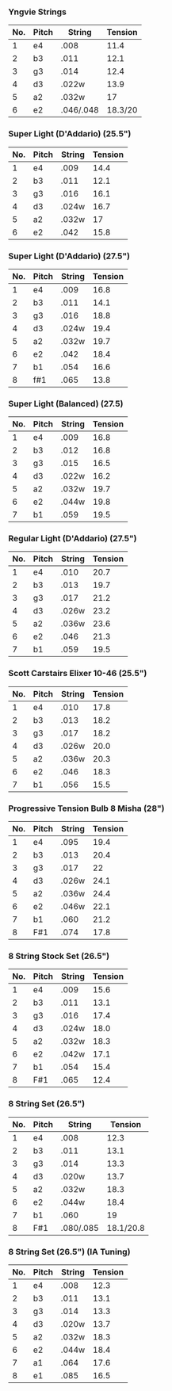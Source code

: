 ### Yngvie Strings

| No. | Pitch | String    | Tension |
| --- | ----- | --------- | ------- |
| 1   | e4    | .008      | 11.4    |
| 2   | b3    | .011      | 12.1    |
| 3   | g3    | .014      | 12.4    |
| 4   | d3    | .022w     | 13.9    |
| 5   | a2    | .032w     | 17      |
| 6   | e2    | .046/.048 | 18.3/20 |

### Super Light (D'Addario) (25.5")

| No. | Pitch | String | Tension |
| --- | ----- | ------ | ------- |
| 1   | e4    | .009   | 14.4    |
| 2   | b3    | .011   | 12.1    |
| 3   | g3    | .016   | 16.1    |
| 4   | d3    | .024w  | 16.7    |
| 5   | a2    | .032w  | 17      |
| 6   | e2    | .042   | 15.8    |

### Super Light (D'Addario) (27.5")

| No. | Pitch | String | Tension |
| --- | ----- | ------ | ------- |
| 1   | e4    | .009   | 16.8    |
| 2   | b3    | .011   | 14.1    |
| 3   | g3    | .016   | 18.8    |
| 4   | d3    | .024w  | 19.4    |
| 5   | a2    | .032w  | 19.7    |
| 6   | e2    | .042   | 18.4    |
| 7   | b1    | .054   | 16.6    |
| 8   | f#1   | .065   | 13.8    |

### Super Light (Balanced) (27.5)

| No. | Pitch | String | Tension |
| --- | ----- | ------ | ------- |
| 1   | e4    | .009   | 16.8    |
| 2   | b3    | .012   | 16.8    |
| 3   | g3    | .015   | 16.5    |
| 4   | d3    | .022w  | 16.2    |
| 5   | a2    | .032w  | 19.7    |
| 6   | e2    | .044w  | 19.8    |
| 7   | b1    | .059   | 19.5    |

### Regular Light (D'Addario) (27.5")

| No. | Pitch | String | Tension |
| --- | ----- | ------ | ------- |
| 1   | e4    | .010   | 20.7    |
| 2   | b3    | .013   | 19.7    |
| 3   | g3    | .017   | 21.2    |
| 4   | d3    | .026w  | 23.2    |
| 5   | a2    | .036w  | 23.6    |
| 6   | e2    | .046   | 21.3    |
| 7   | b1    | .059   | 19.5    | 

### Scott Carstairs Elixer 10-46 (25.5")

| No. | Pitch | String | Tension |
| --- | ----- | ------ | ------- |
| 1   | e4    | .010   | 17.8    |
| 2   | b3    | .013   | 18.2    |
| 3   | g3    | .017   | 18.2    |
| 4   | d3    | .026w  | 20.0    |
| 5   | a2    | .036w  | 20.3    |
| 6   | e2    | .046   | 18.3    |
| 7   | b1    | .056   | 15.5    |

### Progressive Tension Bulb 8 Misha (28")

| No. | Pitch | String | Tension |
| --- | ----- | ------ | ------- |
| 1   | e4    | .095   | 19.4    |
| 2   | b3    | .013   | 20.4    |
| 3   | g3    | .017   | 22      |
| 4   | d3    | .026w  | 24.1    |
| 5   | a2    | .036w  | 24.4    | 
| 6   | e2    | .046w  | 22.1    |
| 7   | b1    | .060   | 21.2    |
| 8   | F#1   | .074   | 17.8    |

### 8 String Stock Set (26.5")

| No. | Pitch | String | Tension |
| --- | ----- | ------ | ------- |
| 1   | e4    | .009   | 15.6    |
| 2   | b3    | .011   | 13.1    |
| 3   | g3    | .016   | 17.4    |
| 4   | d3    | .024w  | 18.0    |
| 5   | a2    | .032w  | 18.3    |
| 6   | e2    | .042w  | 17.1    |
| 7   | b1    | .054   | 15.4    |
| 8   | F#1   | .065   | 12.4    | 

### 8 String Set (26.5")

| No. | Pitch | String    | Tension   |
| --- | ----- | --------- | --------- |
| 1   | e4    | .008      | 12.3      |
| 2   | b3    | .011      | 13.1      |
| 3   | g3    | .014      | 13.3      |
| 4   | d3    | .020w     | 13.7      |
| 5   | a2    | .032w     | 18.3      |
| 6   | e2    | .044w     | 18.4      |
| 7   | b1    | .060      | 19        |
| 8   | F#1   | .080/.085 | 18.1/20.8 |

### 8 String Set (26.5") (IA Tuning)

| No. | Pitch | String | Tension |
| --- | ----- | ------ | ------- |
| 1   | e4    | .008   | 12.3    |
| 2   | b3    | .011   | 13.1    |
| 3   | g3    | .014   | 13.3    |
| 4   | d3    | .020w  | 13.7    |
| 5   | a2    | .032w  | 18.3    |
| 6   | e2    | .044w  | 18.4    |
| 7   | a1    | .064   | 17.6    |
| 8   | e1    | .085   | 16.5    |

 
